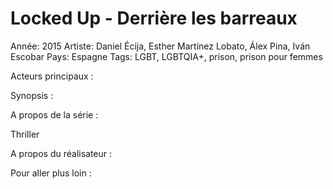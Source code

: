 # Locked Up - Derrière les barreaux

Année: 2015
Artiste: Daniel Écija, Esther Martínez Lobato, Álex Pina, Iván Escobar
Pays: Espagne
Tags: LGBT, LGBTQIA+, prison, prison pour femmes

Acteurs principaux :

Synopsis :

A propos de la série :

Thriller 

A propos du réalisateur :

Pour aller plus loin :